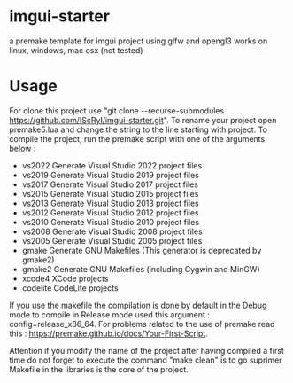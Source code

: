 # imgui-starter
a premake template for imgui project using glfw and opengl3
works on linux, windows, mac osx (not tested) 

# Usage
For clone this project use "git clone --recurse-submodules https://github.com/IScRyI/imgui-starter.git".
To rename your project open premake5.lua and change the string to the line starting with project.
To compile the project, run the premake script with one of the arguments below : 

 - vs2022	Generate Visual Studio 2022 project files
 - vs2019	Generate Visual Studio 2019 project files
 - vs2017	Generate Visual Studio 2017 project files
 - vs2015	Generate Visual Studio 2015 project files
 - vs2013	Generate Visual Studio 2013 project files
 - vs2012	Generate Visual Studio 2012 project files
 - vs2010	Generate Visual Studio 2010 project files
 - vs2008	Generate Visual Studio 2008 project files
 - vs2005	Generate Visual Studio 2005 project files
 - gmake	Generate GNU Makefiles (This generator is deprecated by gmake2)
 - gmake2	Generate GNU Makefiles (including Cygwin and MinGW)
 - xcode4	XCode projects
 - codelite	CodeLite projects
 
If you use the makefile the compilation is done by default in the Debug mode to compile in Release mode used this argument : config=release_x86_64.
For problems related to the use of premake read this : https://premake.github.io/docs/Your-First-Script.

Attention if you modify the name of the project after having compiled a first time do not forget to execute the command "make clean" is to go suprimer Makefile in the libraries is the core of the project.
